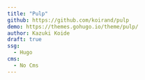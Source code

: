 ```yaml
---
title: "Pulp"
github: https://github.com/koirand/pulp
demo: https://themes.gohugo.io/theme/pulp/
author: Kazuki Koide
draft: true
ssg:
  - Hugo
cms:
  - No Cms
---
```

